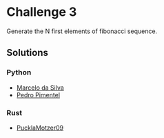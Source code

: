 # Challenge 3 

Generate the N first elements of fibonacci sequence.

## Solutions
### Python 
* [Marcelo da Silva](https://github.com/marcelodasilva/challenges-hacktoberfest/blob/master/challenges/3/Python/marcelodasilva.py)
* [Pedro Pimentel](https://github.com/pedro5/challenges-hacktoberfest/blob/master/challenges/3/Python/pedro5.py)
### Rust
* [PucklaMotzer09](https://github.com/PucklaMotzer09/challenges-hacktoberfest/blob/master/challenges/3/Rust/pucklamotzer09/src/main.rs)

